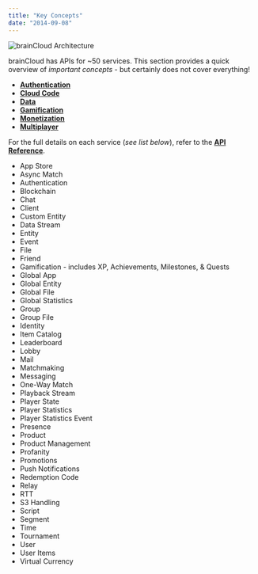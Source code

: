 ```yaml
---
title: "Key Concepts"
date: "2014-09-08"
---
```


![brainCloud Architecture](@site/docs/img/learn-img/braincloud-api-sets-2023.png)

brainCloud has APIs for ~50 services. This section provides a quick overview of _important concepts_ - but certainly does not cover everything! 

- [**Authentication**](/learn/key-concepts/authentication)
- [**Cloud Code**](/learn/key-concepts/cloud-code)
- [**Data**](/learn/key-concepts/data)
- [**Gamification**](/learn/key-concepts/gamification)
- [**Monetization**](/learn/key-concepts/monetization)
- [**Multiplayer**](/learn/key-concepts/multiplayer)

For the full details on each service (_see list below_), refer to the [**API Reference**](/api/introduction).

- App Store
- Async Match
- Authentication
- Blockchain
- Chat
- Client
- Custom Entity
- Data Stream
- Entity
- Event
- File
- Friend
- Gamification - includes XP, Achievements, Milestones, & Quests
- Global App
- Global Entity
- Global File
- Global Statistics
- Group
- Group File
- Identity
- Item Catalog
- Leaderboard
- Lobby
- Mail
- Matchmaking
- Messaging
- One-Way Match
- Playback Stream
- Player State
- Player Statistics
- Player Statistics Event
- Presence
- Product
- Product Management
- Profanity
- Promotions
- Push Notifications
- Redemption Code
- Relay
- RTT
- S3 Handling
- Script
- Segment
- Time
- Tournament
- User
- User Items
- Virtual Currency

<DocCardList />